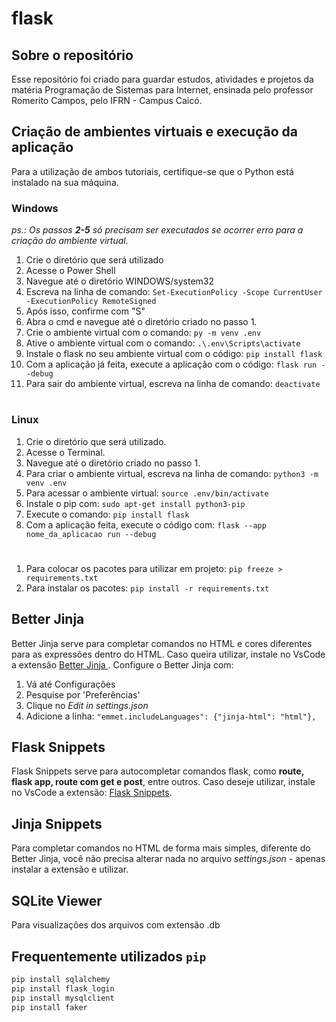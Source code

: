 # flask

## Sobre o repositório
Esse repositório foi criado para guardar estudos, atividades e projetos da matéria Programação de Sistemas para Internet, ensinada pelo professor Romerito Campos, pelo IFRN - Campus Caicó.

## Criação de ambientes virtuais e execução da aplicação
Para a utilização de ambos tutoriais, certifique-se que o Python está instalado na sua máquina.
### Windows
_ps.: Os passos **2-5** só precisam ser executados se ocorrer erro para a criação do ambiente virtual._
1. Crie o diretório que será utilizado
2. Acesse o Power Shell
3. Navegue até o diretório WINDOWS/system32
4. Escreva na linha de comando:  ```Set-ExecutionPolicy -Scope CurrentUser -ExecutionPolicy RemoteSigned```
5. Após isso, confirme com "S"
6. Abra o cmd e navegue até o diretório criado no passo 1.
7. Crie o ambiente virtual com o comando: ```py -m venv .env```
8. Ative o ambiente virtual com o comando: ```.\.env\Scripts\activate```
9. Instale o flask no seu ambiente virtual com o código: ```pip install flask```
10. Com a aplicação já feita, execute a aplicação com o código: ```flask run --debug```
11. Para sair do ambiente virtual, escreva na linha de comando: ```deactivate```
#
### Linux
1. Crie o diretório que será utilizado.
2. Acesse o Terminal.
3. Navegue até o diretório criado no passo 1.
4. Para criar o ambiente virtual, escreva na linha de comando: ```python3 -m venv .env```
5. Para acessar o ambiente virtual: ```source .env/bin/activate```
6. Instale o pip com: ```sudo apt-get install python3-pip```
7. Execute o comando: ```pip install flask```
8. Com a aplicação feita, execute o código com: ```flask --app nome_da_aplicacao run --debug```
#
1. Para colocar os pacotes para utilizar em projeto: ```pip freeze > requirements.txt```
2. Para instalar os pacotes: ```pip install -r requirements.txt```

## Better Jinja
Better Jinja serve para completar comandos no HTML e cores diferentes para as expressões dentro do HTML. Caso queira utilizar, instale no VsCode a extensão <a href="https://marketplace.visualstudio.com/items/?itemName=samuelcolvin.jinjahtml"> Better Jinja </a>. Configure o Better Jinja com: 
1. Vá até Configurações 
2. Pesquise por 'Preferências'
3. Clique no *Edit in settings.json* 
4. Adicione a linha: ```"emmet.includeLanguages": {"jinja-html": "html"},```

## Flask Snippets
Flask Snippets serve para autocompletar comandos flask, como **route, flask app, route com get e post**, entre outros. Caso deseje utilizar, instale no VsCode a extensão: <a href="https://marketplace.visualstudio.com/items?itemName=cstrap.flask-snippets">Flask Snippets</a>.

## Jinja Snippets
Para completar comandos no HTML de forma mais simples, diferente do Better Jinja, você não precisa alterar nada no arquivo *settings.json* - apenas instalar a extensão e utilizar.

## SQLite Viewer
Para visualizações dos arquivos com extensão .db

## Frequentemente utilizados `pip`
```cmd
pip install sqlalchemy
pip install flask_login
pip install mysqlclient
pip install faker
```